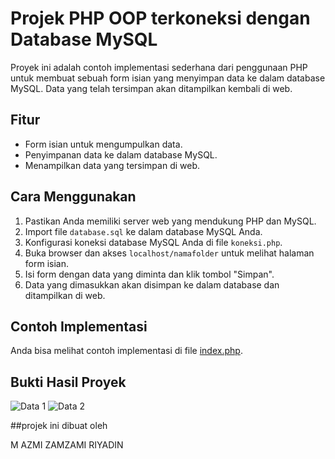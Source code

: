 # Projek PHP OOP terkoneksi dengan Database MySQL 

Proyek ini adalah contoh implementasi sederhana dari penggunaan PHP untuk membuat sebuah form isian yang menyimpan data ke dalam database MySQL. Data yang telah tersimpan akan ditampilkan kembali di web.

## Fitur

- Form isian untuk mengumpulkan data.
- Penyimpanan data ke dalam database MySQL.
- Menampilkan data yang tersimpan di web.

## Cara Menggunakan

1. Pastikan Anda memiliki server web yang mendukung PHP dan MySQL.
2. Import file `database.sql` ke dalam database MySQL Anda.
3. Konfigurasi koneksi database MySQL Anda di file `koneksi.php`.
4. Buka browser dan akses `localhost/namafolder` untuk melihat halaman form isian.
5. Isi form dengan data yang diminta dan klik tombol "Simpan".
6. Data yang dimasukkan akan disimpan ke dalam database dan ditampilkan di web.

## Contoh Implementasi

Anda bisa melihat contoh implementasi di file [index.php](index.php).

## Bukti Hasil Proyek

![Data 1](tugasoopdatabasephp/gambar/data1.jpg)
![Data 2](tugasoopdatabasephp/gambar/data2.jpg)

##projek ini dibuat oleh

M AZMI ZAMZAMI RIYADIN
